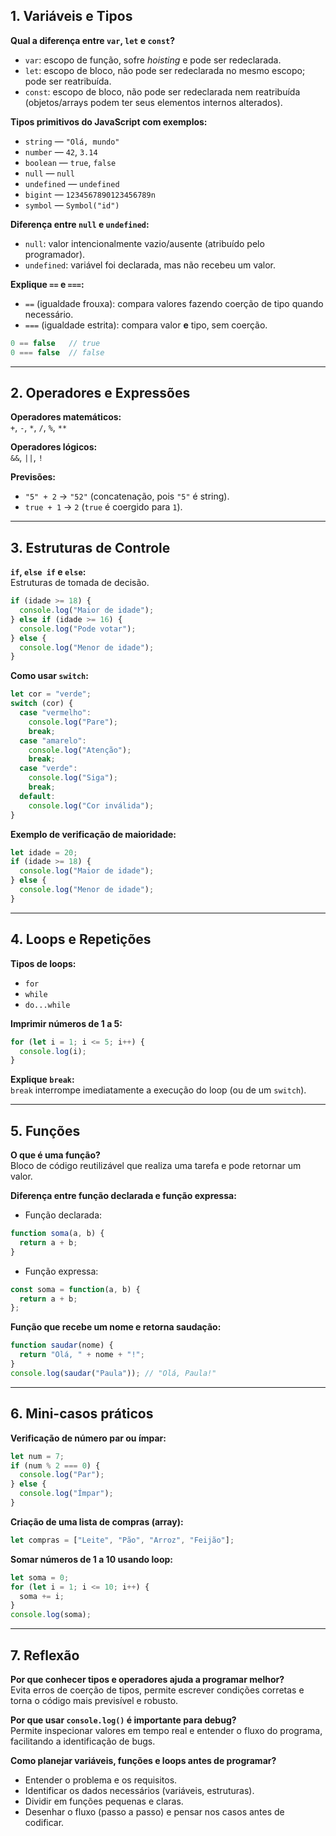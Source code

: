 ## 1. Variáveis e Tipos

**Qual a diferença entre `var`, `let` e `const`?**  
- `var`: escopo de função, sofre *hoisting* e pode ser redeclarada.  
- `let`: escopo de bloco, não pode ser redeclarada no mesmo escopo; pode ser reatribuída.  
- `const`: escopo de bloco, não pode ser redeclarada nem reatribuída (objetos/arrays podem ter seus elementos internos alterados).  

**Tipos primitivos do JavaScript com exemplos:**  
- `string` — `"Olá, mundo"`  
- `number` — `42`, `3.14`  
- `boolean` — `true`, `false`  
- `null` — `null`  
- `undefined` — `undefined`  
- `bigint` — `1234567890123456789n`  
- `symbol` — `Symbol("id")`  

**Diferença entre `null` e `undefined`:**  
- `null`: valor intencionalmente vazio/ausente (atribuído pelo programador).  
- `undefined`: variável foi declarada, mas não recebeu um valor.  

**Explique `==` e `===`:**  
- `==` (igualdade frouxa): compara valores fazendo coerção de tipo quando necessário.  
- `===` (igualdade estrita): compara valor **e** tipo, sem coerção.  
```js
0 == false   // true
0 === false  // false
```

----------------------------------------

## 2. Operadores e Expressões

**Operadores matemáticos:**  
`+`, `-`, `*`, `/`, `%`, `**`  

**Operadores lógicos:**  
`&&`, `||`, `!`  

**Previsões:**  
- `"5" + 2` → `"52"` (concatenação, pois `"5"` é string).  
- `true + 1` → `2` (`true` é coergido para `1`).  

-----------------------------------------

## 3. Estruturas de Controle

**`if`, `else if` e `else`:**  
Estruturas de tomada de decisão.  
```js
if (idade >= 18) {
  console.log("Maior de idade");
} else if (idade >= 16) {
  console.log("Pode votar");
} else {
  console.log("Menor de idade");
}
```

**Como usar `switch`:**
```js
let cor = "verde";
switch (cor) {
  case "vermelho":
    console.log("Pare");
    break;
  case "amarelo":
    console.log("Atenção");
    break;
  case "verde":
    console.log("Siga");
    break;
  default:
    console.log("Cor inválida");
}
```

**Exemplo de verificação de maioridade:**
```js
let idade = 20;
if (idade >= 18) {
  console.log("Maior de idade");
} else {
  console.log("Menor de idade");
}
```

----------------------------------------------------

## 4. Loops e Repetições

**Tipos de loops:**  
- `for`  
- `while`  
- `do...while`  

**Imprimir números de 1 a 5:**
```js
for (let i = 1; i <= 5; i++) {
  console.log(i);
}
```

**Explique `break`:**  
`break` interrompe imediatamente a execução do loop (ou de um `switch`).  

-------------------------------------------------

## 5. Funções

**O que é uma função?**  
Bloco de código reutilizável que realiza uma tarefa e pode retornar um valor.  

**Diferença entre função declarada e função expressa:**  
- Função declarada:
```js
function soma(a, b) {
  return a + b;
}
```

- Função expressa:
```js
const soma = function(a, b) {
  return a + b;
};
```

**Função que recebe um nome e retorna saudação:**
```js
function saudar(nome) {
  return "Olá, " + nome + "!";
}
console.log(saudar("Paula")); // "Olá, Paula!"
```

------------------------------------------------------

## 6. Mini-casos práticos

**Verificação de número par ou ímpar:**
```js
let num = 7;
if (num % 2 === 0) {
  console.log("Par");
} else {
  console.log("Ímpar");
}
```

**Criação de uma lista de compras (array):**
```js
let compras = ["Leite", "Pão", "Arroz", "Feijão"];
```

**Somar números de 1 a 10 usando loop:**
```js
let soma = 0;
for (let i = 1; i <= 10; i++) {
  soma += i;
}
console.log(soma); 
```

----------------------------------------------------

## 7. Reflexão

**Por que conhecer tipos e operadores ajuda a programar melhor?**  
Evita erros de coerção de tipos, permite escrever condições corretas e torna o código mais previsível e robusto.  

**Por que usar `console.log()` é importante para debug?**  
Permite inspecionar valores em tempo real e entender o fluxo do programa, facilitando a identificação de bugs.  

**Como planejar variáveis, funções e loops antes de programar?**  
- Entender o problema e os requisitos.  
- Identificar os dados necessários (variáveis, estruturas).  
- Dividir em funções pequenas e claras.  
- Desenhar o fluxo (passo a passo) e pensar nos casos antes de codificar.  
